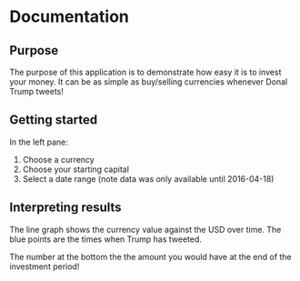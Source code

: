 # Documentation



## Purpose
  
The purpose of this application is to demonstrate how easy it is to invest your money. It can be as simple as buy/selling currencies whenever Donal Trump tweets!
  
## Getting started
  In the left pane:
  
  1. Choose a currency 
  2. Choose your starting capital
  3. Select a date range (note data was only available until 2016-04-18)
  
## Interpreting results  

The line graph shows the currency value against the USD over time. The blue points are the times when Trump has tweeted.

The number at the bottom the the amount you would have at the end of the investment period! 
